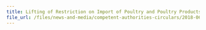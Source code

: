 ```yaml
---
title: Lifting of Restriction on Import of Poultry and Poultry Products from Affected Regions in the Netherlands 
file_url: /files/news-and-media/competent-authorities-circulars/2018-06-04-CA.pdf
---
```

